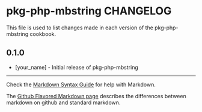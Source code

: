 # pkg-php-mbstring CHANGELOG

This file is used to list changes made in each version of the pkg-php-mbstring cookbook.

## 0.1.0
- [your_name] - Initial release of pkg-php-mbstring

- - -
Check the [Markdown Syntax Guide](http://daringfireball.net/projects/markdown/syntax) for help with Markdown.

The [Github Flavored Markdown page](http://github.github.com/github-flavored-markdown/) describes the differences between markdown on github and standard markdown.
